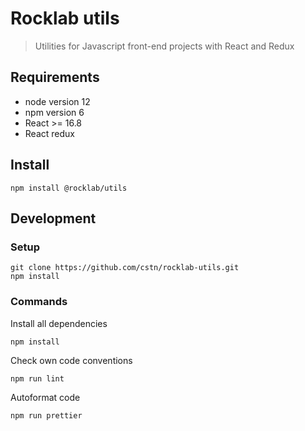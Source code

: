 # Rocklab utils

> Utilities for Javascript front-end projects with React and Redux

## Requirements

* node version 12
* npm version 6
* React >= 16.8
* React redux

## Install

```shell script
npm install @rocklab/utils
```

## Development

### Setup

```shell script
git clone https://github.com/cstn/rocklab-utils.git
npm install
````

### Commands

Install all dependencies

```shell script
npm install
```

Check own code conventions

```shell script
npm run lint
````

Autoformat code

```shell script
npm run prettier
```
